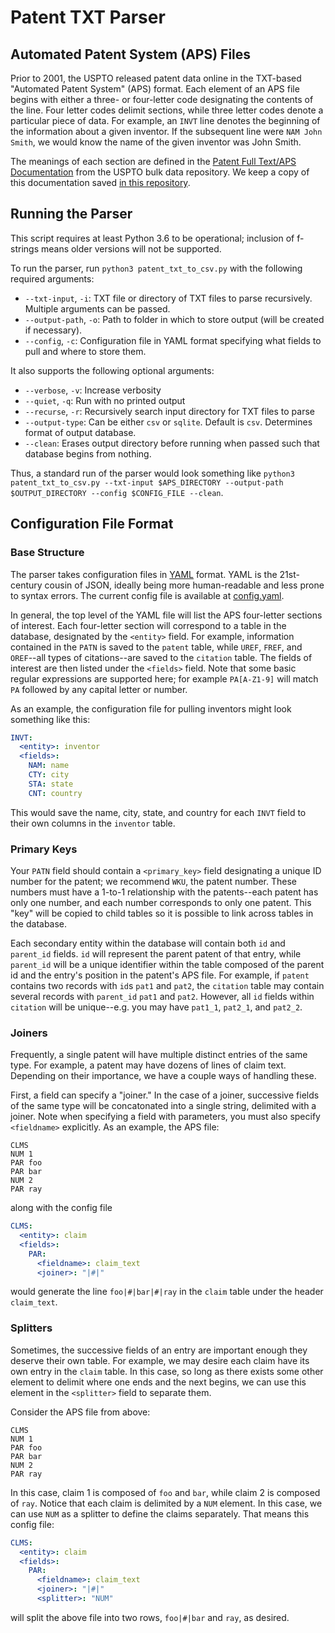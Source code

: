 # Patent TXT Parser

## Automated Patent System (APS) Files

Prior to 2001, the USPTO released patent data online in the TXT-based "Automated Patent System" (APS) format. Each element of an APS file begins with either a three- or four-letter code designating the contents of the line. Four letter codes delimit sections, while three letter codes denote a particular piece of data. For example, an `INVT` line denotes the beginning of the information about a given inventor. If the subsequent line were `NAM John Smith`, we would know the name of the given inventor was John Smith. 

The meanings of each section are defined in the [Patent Full Text/APS Documentation](https://bulkdata.uspto.gov/data/patent/grant/redbook/fulltext/2001/PatentFullTextAPSDoc_GreenBook.pdf) from the USPTO bulk data repository. We keep a copy of this documentation saved [in this repository](https://github.com/liegroup-stanford/patent_txt_parser/blob/master/APS_Documentation.pdf). 

## Running the Parser

This script requires at least Python 3.6 to be operational; inclusion of f-strings means older versions will not be supported.

To run the parser, run `python3 patent_txt_to_csv.py` with the following required arguments:
* `--txt-input`, `-i`: TXT file or directory of TXT files to parse recursively. Multiple arguments can be passed.
* `--output-path`, `-o`: Path to folder in which to store output (will be created if necessary).
* `--config`, `-c`: Configuration file in YAML format specifying what fields to pull and where to store them.

It also supports the following optional arguments:
* `--verbose`, `-v`: Increase verbosity
* `--quiet`, `-q`: Run with no printed output
* `--recurse`, `-r`: Recursively search input directory for TXT files to parse
* `--output-type`: Can be either `csv` or `sqlite`. Default is `csv`. Determines format of output database.
* `--clean`: Erases output directory before running when passed such that database begins from nothing. 

Thus, a standard run of the parser would look something like `python3 patent_txt_to_csv.py --txt-input $APS_DIRECTORY --output-path $OUTPUT_DIRECTORY --config $CONFIG_FILE --clean`. 

## Configuration File Format

### Base Structure

The parser takes configuration files in [YAML](https://yaml.org/) format. YAML is the 21st-century cousin of JSON, ideally being more human-readable and less prone to syntax errors. The current config file is available at [config.yaml](https://github.com/liegroup-stanford/patent_txt_parser/blob/master/config.yaml).

In general, the top level of the YAML file will list the APS four-letter sections of interest. Each four-letter section will correspond to a table in the database, designated by the `<entity>` field. For example, information contained in the `PATN` is saved to the `patent` table, while `UREF`, `FREF`, and `OREF`--all types of citations--are saved to the `citation` table. The fields of interest are then listed under the `<fields>` field. Note that some basic regular expressions are supported here; for example `PA[A-Z1-9]` will match `PA` followed by any capital letter or number.  

As an example, the configuration file for pulling inventors might look something like this:
```yaml
INVT:
  <entity>: inventor
  <fields>:
    NAM: name
    CTY: city
    STA: state
    CNT: country
```
This would save the name, city, state, and country for each `INVT` field to their own columns in the `inventor` table. 

### Primary Keys

Your `PATN` field should contain a `<primary_key>` field designating a unique ID number for the patent; we recommend `WKU`, the patent number. These numbers must have a 1-to-1 relationship with the patents--each patent has only one number, and each number corresponds to only one patent. This "key" will be copied to child tables so it is possible to link across tables in the database.

Each secondary entity within the database will contain both `id` and `parent_id` fields. `id` will represent the parent patent of that entry, while `parent_id` will be a unique identifier within the table composed of the parent id and the entry's position in the patent's APS file. For example, if `patent` contains two records with `id`s `pat1` and `pat2`, the `citation` table may contain several records with `parent_id` `pat1` and `pat2`. However, all `id` fields within `citation` will be unique--e.g. you may have `pat1_1`, `pat2_1`, and `pat2_2`.

### Joiners

Frequently, a single patent will have multiple distinct entries of the same type. For example, a patent may have dozens of lines of claim text. Depending on their importance, we have a couple ways of handling these.

First, a field can specify a "joiner." In the case of a joiner, successive fields of the same type will be concatonated into a single string, delimited with a joiner. Note when specifying a field with parameters, you must also specify `<fieldname>` explicitly. As an example, the APS file:
```
CLMS
NUM 1
PAR foo
PAR bar
NUM 2
PAR ray
```
along with the config file
```yaml
CLMS:
  <entity>: claim
  <fields>:
    PAR:
      <fieldname>: claim_text
      <joiner>: "|#|"
```
would generate the line `foo|#|bar|#|ray` in the `claim` table under the header `claim_text`. 

### Splitters

Sometimes, the successive fields of an entry are important enough they deserve their own table. For example, we may desire each claim have its own entry in the `claim` table. In this case, so long as there exists some other element to delimit where one ends and the next begins, we can use this element in the `<splitter>` field to separate them.

Consider the APS file from above:
```
CLMS
NUM 1
PAR foo
PAR bar
NUM 2
PAR ray
```

In this case, claim 1 is composed of `foo` and `bar`, while claim 2 is composed of `ray`. Notice that each claim is delimited by a `NUM` element. In this case, we can use `NUM` as a splitter to define the claims separately. That means this config file:
```yaml
CLMS:
  <entity>: claim
  <fields>:
    PAR:
      <fieldname>: claim_text
      <joiner>: "|#|"
      <splitter>: "NUM"
```
will split the above file into two rows, `foo|#|bar` and `ray`, as desired. 
